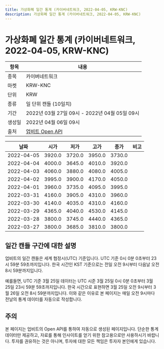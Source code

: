 ```yaml
---
title: 가상화폐 일간 통계 (카이버네트워크, 2022-04-05, KRW-KNC)
description: 가상화폐 일간 통계 (카이버네트워크, 2022-04-05, KRW-KNC)
---
```



가상화폐 일간 통계 (카이버네트워크, 2022-04-05, KRW-KNC)
===

|항목|내용|
|--|--|
|종목|카이버네트워크|
|마켓|KRW-KNC|
|단위|KRW|
|종류|일 단위 캔들 (10일치)|
|기간|2022년 03월 27일 09시 - 2022년 04월 05일 09시|
|생성일|2022년 04월 06일 09시|
|출처|[업비트 Open API](https://docs.upbit.com)|


|날짜|시가|저가|고가|종가|비고|
|--|--|--|--|--|--|
|2022-04-05|3920.0|3720.0|3950.0|3730.0|    |
|2022-04-04|4000.0|3645.0|4010.0|3920.0|    |
|2022-04-03|4060.0|3880.0|4080.0|4005.0|    |
|2022-04-02|3995.0|3900.0|4170.0|4050.0|    |
|2022-04-01|3960.0|3735.0|4095.0|3995.0|    |
|2022-03-31|4160.0|3905.0|4310.0|3960.0|    |
|2022-03-30|4140.0|4035.0|4310.0|4160.0|    |
|2022-03-29|4365.0|4040.0|4530.0|4145.0|    |
|2022-03-28|3800.0|3745.0|4440.0|4365.0|    |
|2022-03-27|3800.0|3685.0|3810.0|3800.0|    |


일간 캔들 구간에 대한 설명
---


업비트의 일간 캔들은 세계 협정시(UTC) 기준입니다. 
UTC 기준 0시 0분 0초부터 23시 59분 59초까지입니다. 
한국 시간인 KST 기준으로는 전일 오전 9시부터 다음날 오전 8시 59분까지입니다. 


예를들면, UTC 기준 3월 25일 데이터는 UTC 시준 3월 25일 0시 0분 0초부터 3월 25일 23시 59분 59초까지입니다. 
한국 시간으로 표현하면 3월 25일 오전 9시부터 3월 26일 오전 8시 59분까지입니다. 
이와 같은 이유로 본 페이지는 매일 오전 9시마다 전날의 통계 데이터를 자동으로 작성합니다. 


주의
---


본 페이지는 업비트의 Open API를 통하여 자동으로 생성된 페이지입니다. 
단순한 통계 데이터만 제공하고, 자료를 통해 인사이트를 얻기 위한 참고용으로만 사용하시기 바랍니다. 
투자를 권유하는 것은 아니며, 투자에 대한 모든 책임은 투자자 본인에게 있습니다. 
